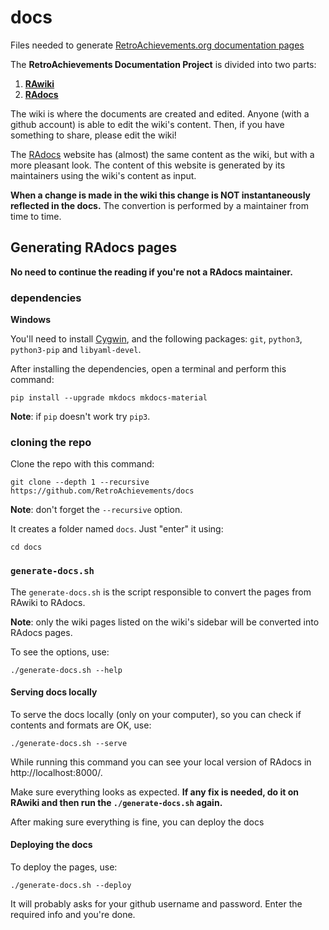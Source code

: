 # docs

Files needed to generate [RetroAchievements.org documentation pages](https://retroachievements.github.io/docs/)

The **RetroAchievements Documentation Project** is divided into two parts:

1. **[RAwiki](https://github.com/RetroAchievements/docs/wiki/)**
2. **[RAdocs](https://retroachievements.github.io/docs/)**

The wiki is where the documents are created and edited. Anyone (with a github account) is able to edit the wiki's content. Then, if you have something to share, please edit the wiki!

The [RAdocs](https://retroachievements.github.io/docs/) website has (almost) the same content as the wiki, but with a more pleasant look. The content of this website is generated by its maintainers using the wiki's content as input.

**When a change is made in the wiki this change is NOT instantaneously reflected in the docs.** The convertion is performed by a maintainer from time to time.


## Generating RAdocs pages

**No need to continue the reading if you're not a RAdocs maintainer.**


### dependencies

**Windows**

You'll need to install [Cygwin](https://cygwin.com/), and the following packages: `git`, `python3`, `python3-pip` and `libyaml-devel`.

After installing the dependencies, open a terminal and perform this command:

```
pip install --upgrade mkdocs mkdocs-material
```

**Note**: if `pip` doesn't work try `pip3`.



### cloning the repo

Clone the repo with this command:

```
git clone --depth 1 --recursive https://github.com/RetroAchievements/docs
```

**Note**: don't forget the `--recursive` option.

It creates a folder named `docs`. Just "enter" it using:

```
cd docs
```


### `generate-docs.sh`

The `generate-docs.sh` is the script responsible to convert the pages from RAwiki to RAdocs.

**Note**: only the wiki pages listed on the wiki's sidebar will be converted into RAdocs pages.

To see the options, use:
```
./generate-docs.sh --help
```


#### Serving docs locally

To serve the docs locally (only on your computer), so you can check if contents and formats are OK, use:
```
./generate-docs.sh --serve
```

While running this command you can see your local version of RAdocs in http://localhost:8000/.

Make sure everything looks as expected. **If any fix is needed, do it on RAwiki and then run the `./generate-docs.sh` again.**

After making sure everything is fine, you can deploy the docs


#### Deploying the docs

To deploy the pages, use:
```
./generate-docs.sh --deploy
```

It will probably asks for your github username and password. Enter the required info and you're done.
